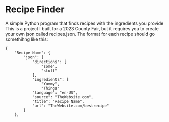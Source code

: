 # Recipe Finder
A simple Python program that finds recipes with the ingredients you provide
This is a project I built for a 2023 County Fair, but it requires you to create your own json called recipes.json.
The format for each recipe should go somethihng like this:
```
{
    "Recipe Name": {
        "json": {
            "directions": [
                "some",
                "stuff"
            ],
            "ingredients": [
                "Yummy",
                "Things"
            "language": "en-US",
            "source": "TheWebsite.com",
            "title": "Recipe Name",
            "url": "TheWebsite.com/bestrecipe"
        }
    },
```
